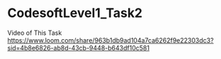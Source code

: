 # CodesoftLevel1_Task2
Video of This Task
https://www.loom.com/share/963b1db9ad104a7ca6262f9e22303dc3?sid=4b8e6826-ab8d-43cb-9448-b643df10c581
